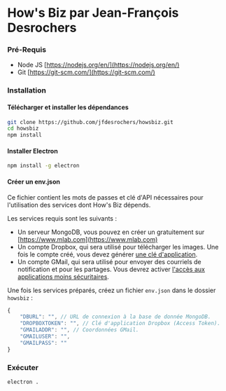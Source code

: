 # How's Biz par Jean-François Desrochers

### Pré-Requis

* Node JS [https://nodejs.org/en/](https://nodejs.org/en/)
* Git [https://git-scm.com/](https://git-scm.com/)

### Installation

#### Télécharger et installer les dépendances

```bash
git clone https://github.com/jfdesrochers/howsbiz.git
cd howsbiz
npm install
```

#### Installer Electron

```bash
npm install -g electron
```

#### Créer un env.json

Ce fichier contient les mots de passes et clé d'API nécessaires pour l'utilisation des services dont How's Biz dépends.

Les services requis sont les suivants :

* Un serveur MongoDB, vous pouvez en créer un gratuitement sur [https://www.mlab.com](https://www.mlab.com)
* Un compte Dropbox, qui sera utilisé pour télécharger les images. Une fois le compte créé, vous devez générer [une clé d'application](https://blogs.dropbox.com/developers/2014/05/generate-an-access-token-for-your-own-account/).
* Un compte GMail, qui sera utilisé pour envoyer des courriels de notification et pour les partages. Vous devrez activer [l'accès aux applications moins sécuritaires](https://support.google.com/accounts/answer/6010255?hl=fr).

Une fois les services préparés, créez un fichier `env.json` dans le dossier `howsbiz` :

```javascript
{
    "DBURL": "", // URL de connexion à la base de donnée MongoDB.
    "DROPBOXTOKEN": "", // Clé d'application Dropbox (Access Token). 
    "GMAILADDR": "", // Coordonnées GMail.
    "GMAILUSER": "",
    "GMAILPASS": ""
}
```

### Exécuter

```bash
electron .
```